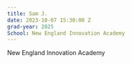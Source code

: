 ```yaml
---
title: Sam J.
date: 2023-10-07 15:30:00 Z
grad-year: 2025
School: New England Innovation Academy
---
```


New England Innovation Academy